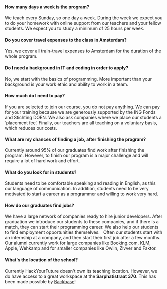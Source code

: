 #### How many days a week is the program?

We teach every Sunday, so one day a week. During the week we expect you to do your homework with online support from our teachers and your fellow students. We expect you to study a minimum of 25 hours per week.

#### Do you cover travel expenses to the class in Amsterdam?

Yes, we cover all train-travel expenses to Amsterdam for the duration of the whole program.

#### Do I need a background in IT and coding in order to apply?

No, we start with the basics of programming. More important than your background is your work ethic and ability to work in a team.

#### How much do I need to pay?

If you are selected to join our course, you do not pay anything. We can pay for your training because we are generously supported by the ING Fonds and Stichting DOEN. We also ask companies where we place our students a ‘placement fee’. Finally, our teachers are all teaching on a voluntary basis, which reduces our costs.

#### What are my chances of finding a job, after finishing the program?

Currently around 95% of our graduates find work after finishing the program. However, to finish our program is a major challenge and will require a lot of hard work and effort.

#### What do you look for in students?

Students need to be comfortable speaking and reading in English, as this our language of communication. In addition, students need to be very motivated to start a career as a programmer and willing to work very hard.

#### How do our graduates find jobs?

We have a large network of companies ready to hire junior developers. After graduation we introduce our students to these companies, and if there is a match, they can start their programming career. We also help our students to find employment opportunities themselves.   Often our students start with an internship at a company, and then start their first job after a few months. Our alumni currently work for large companies like Booking.com, KLM, Apple, Wehkamp and for smaller companies like Owlin, Zivver and Faktor.

#### What's the location of the school?

Currently HackYourFuture doesn't own its teaching location. However, we do have access to a great workspace at the <b>Sarphatistraat 370</b>. This has been made possible by <a href="https://www.backbase.com">Backbase</a>!
